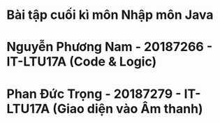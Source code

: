 # Bài tập cuối kì môn Nhập môn Java
# Nguyễn Phương Nam - 20187266 - IT-LTU17A (Code & Logic)
# Phan Đức Trọng - 20187279 - IT-LTU17A (Giao diện vào Âm thanh)
